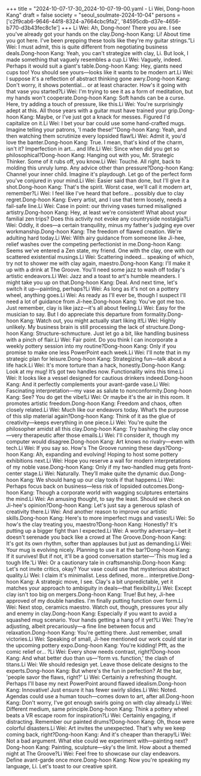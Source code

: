 +++
title = "2024-10-07-17-30_2024-10-07-19-00.yaml - Li Wei, Dong-hoon Kang"
draft = false
society = "seoul_soulmate-2024-10-04"
persons = ['c2f9cab6-9646-44f8-8324-a7664cbc9fa2', '84595cdb-d37e-4656-b770-d3b43fec8c1e']
+++
Li Wei: Ah, Dong-hoon! There you are. I see you've already got your hands on the clay.Dong-hoon Kang: Li! About time you got here. I've been prepping these tools like they're my guitar strings.”Li Wei: I must admit, this is quite different from negotiating business deals.Dong-hoon Kang: Yeah, you can't strategize with clay, Li. But look, I made something that vaguely resembles a cup.Li Wei: Vaguely, indeed. Perhaps it would suit a giant's table.Dong-hoon Kang: Hey, giants need cups too! You should see yours—looks like it wants to be modern art.Li Wei: I suppose it's a reflection of abstract thinking gone awry.Dong-hoon Kang: Don't worry, it shows potential... or at least character. How's it going with that vase you started?Li Wei: I'm trying to see it as a form of meditation, but my hands won't cooperate.Dong-hoon Kang: Soft hands can be a curse. Here, try adding a touch of pressure, like this.Li Wei: You're surprisingly adept at this. All those years with a guitar must have trained your grip.Dong-hoon Kang: Maybe, or I've just got a knack for messes. Figured I'd capitalize on it.Li Wei: I bet your bar could use some hand-crafted mugs. Imagine telling your patrons, 'I made these!'"Dong-hoon Kang: Yeah, and then watching them scrutinize every lopsided flaw!Li Wei: Admit it, you'd love the banter.Dong-hoon Kang: True. I mean, that's kind of the charm, isn't it? Imperfection in art... and life.Li Wei: Since when did you get so philosophical?Dong-hoon Kang: Hanging out with you, Mr. Strategic Thinker. Some of it rubs off, you know.Li Wei: Touché. All right, back to molding this unruly lump. Any advice other than pressure?Dong-hoon Kang: Channel your inner child. Imagine it's playdough. Let go of the perfect form you've conjured in your mind.Li Wei: Easier said than done, but I'll give it a shot.Dong-hoon Kang: That's the spirit. Worst case, we'll call it modern art, remember?Li Wei: I feel like I've heard that before... possibly due to clay regret.Dong-hoon Kang: Every artist, and I use that term loosely, needs a fail-safe line.Li Wei: Case in point: our thriving vases turned misaligned artistry.Dong-hoon Kang: Hey, at least we're consistent! What about your familial zen trips? Does this activity not evoke any countryside nostalgia?Li Wei: Oddly, it does—a certain tranquility, minus my father's judging eye over workmanship.Dong-hoon Kang: The freedom of flawed creation. We're adulting hard today.Li Wei: With airy guidance from someone like Ji-hee, relief washes over the competing perfectionist in me.Dong-hoon Kang: Seems we've entered a Zen state, my friend. One with the clay, one with our scattered existential musings.Li Wei: Scattering indeed... speaking of which, try not to shower me with clay again, maestro.Dong-hoon Kang: I'll make it up with a drink at The Groove. You'll need some jazz to wash off today's artistic endeavors.Li Wei: Jazz and a toast to art's humble meanders. I might take you up on that.Dong-hoon Kang: Deal. And next time, let's switch it up—painting, perhaps?Li Wei: As long as it's not on a pottery wheel, anything goes.Li Wei: As ready as I'll ever be, though I suspect I'll need a lot of guidance from Ji-hee.Dong-hoon Kang: You've got me too. Just remember, clay is like jazz—it's all about feeling.Li Wei: Easy for the musician to say. But I do appreciate this departure from formality.Dong-hoon Kang: Watch out, you might actually start liking it!Li Wei: Highly unlikely. My business brain is still processing the lack of structure.Dong-hoon Kang: Structure-schmucture. Just let go a bit, like handling business with a pinch of flair.Li Wei: Fair point. Do you think I can incorporate a weekly pottery session into my routine?Dong-hoon Kang: Only if you promise to make one less PowerPoint each week.Li Wei: I'll note that in my strategic plan for leisure.Dong-hoon Kang: Strategizing fun—talk about a life hack.Li Wei: It's more torture than a hack, honestly.Dong-hoon Kang: Look at my mug! It’s got two handles now. Functionality wins this time.Li Wei: It looks like a vessel designed for cautious drinkers indeed.Dong-hoon Kang: And it perfectly complements your avant-garde vase.Li Wei: Fascinating interpretation—my vase as salute to nonconformity.Dong-hoon Kang: See? You do get the vibe!Li Wei: Or maybe it's the air in this room. It promotes artistic freedom.Dong-hoon Kang: Freedom and chaos, often closely related.Li Wei: Much like our endeavors today. What’s the purpose of this slip material again?Dong-hoon Kang: Think of it as the glue of creativity—keeps everything in one piece.Li Wei: You're quite the philosopher amidst all this clay.Dong-hoon Kang: Try bashing the clay once—very therapeutic after those emails.Li Wei: I'll consider it, though my computer would disagree.Dong-hoon Kang: Art knows no rivalry—even with tech.Li Wei: If you say so. How's The Groove running these days?Dong-hoon Kang: Ah, expanding and evolving! Hoping to host some pottery exhibitions next.Li Wei: Hope you reserve a wall for modern interpretations of my noble vase.Dong-hoon Kang: Only if my two-handled mug gets front-center stage.Li Wei: Naturally. They’ll make quite the dynamic duo.Dong-hoon Kang: We should hang up our clay tools if that happens.Li Wei: Perhaps focus back on business—less risk of lopsided outcomes.Dong-hoon Kang: Though a corporate world with wagging sculptures entertains the mind.Li Wei: An amusing thought, to say the least. Should we check on Ji-hee's opinion?Dong-hoon Kang: Let's just say a generous splash of creativity there.Li Wei: And another reason to improve our artistic skills.Dong-hoon Kang: Here's to more imperfect mugs and vases!Li Wei: So how's the clay treating you, maestro?Dong-hoon Kang: Honestly? It's putting up a bigger fight than I expected.Li Wei: A worthy adversary—bet it doesn't serenade you back like a crowd at The Groove.Dong-hoon Kang: It's got its own rhythm, softer than applauses but just as demanding.Li Wei: Your mug is evolving nicely. Planning to use it at the bar?Dong-hoon Kang: If it survives! But if not, it'll be a good conversation starter—'This mug led a tough life.'Li Wei: Or a cautionary tale in craftsmanship.Dong-hoon Kang: Let's not invite critics, okay? Your vase could use that mysterious abstract quality.Li Wei: I claim it's minimalist. Less defined, more... interpretive.Dong-hoon Kang: A strategic move, I see. Clay's a bit unpredictable, yet it matches your approach to ambiguity in deals—that flexibility.Li Wei: Except clay isn't too big on mergers.Dong-hoon Kang: True! But hey, Ji-hee approved of my double handles. I'm finally putting function over form.Li Wei: Next stop, ceramics maestro. Watch out, though, pressures your ally and enemy in clay.Dong-hoon Kang: Especially if you want to avoid a squashed mug scenario. Your hands getting a hang of it yet?Li Wei: They're adjusting, albeit precariously—a fine line between focus and relaxation.Dong-hoon Kang: You're getting there. Just remember, small victories.Li Wei: Speaking of small, Ji-hee mentioned our work could star in the upcoming pottery expo.Dong-hoon Kang: You're kidding! Pfft, as the comic relief or... ?Li Wei: Every show needs contrast, right?Dong-hoon Kang: And what better duo than us—'form vs. function,' the clash of titans.Li Wei: We should redesign yet. Leave those delicate designs to the experts.Dong-hoon Kang: But where's the fun in perfection? At the bar, 'people savor the flaws, right?' Li Wei: Certainly a refreshing thought. Perhaps I'll base my next PowerPoint around flawed idealism.Dong-hoon Kang: Innovative! Just ensure it has fewer swirly slides.Li Wei: Noted. Agendas could use a human touch—comes down to art, after all.Dong-hoon Kang: Don't worry, I've got enough swirls going on with clay already.Li Wei: Different medium, same principle.Dong-hoon Kang: Think a pottery wheel beats a VR escape room for inspiration?Li Wei: Certainly engaging, if distracting. Remember our painted drums?Dong-hoon Kang: Oh, those were colorful disasters.Li Wei: Art invites the unexpected. That's why we keep coming back, right?Dong-hoon Kang: And it's cheaper than therapy!Li Wei: Not a bad argument. What else could we experiment with—painting next?Dong-hoon Kang: Painting, sculpture—sky's the limit. How about a themed night at The Groove?Li Wei: Feel free to showcase our clay endeavors. Define avant-garde once more.Dong-hoon Kang: Now you're speaking my language, Li. Let's toast to our creative spirit.